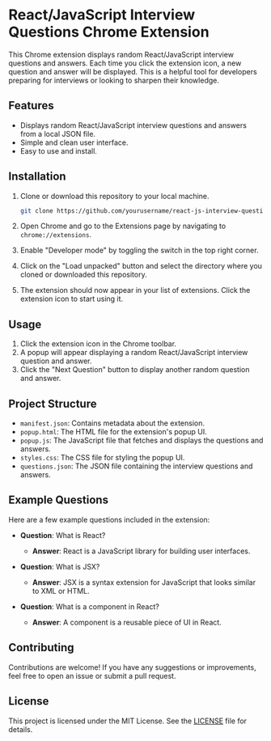 # React/JavaScript Interview Questions Chrome Extension

This Chrome extension displays random React/JavaScript interview questions and answers. Each time you click the extension icon, a new question and answer will be displayed. This is a helpful tool for developers preparing for interviews or looking to sharpen their knowledge.

## Features

- Displays random React/JavaScript interview questions and answers from a local JSON file.
- Simple and clean user interface.
- Easy to use and install.

## Installation

1. Clone or download this repository to your local machine.
    ```sh
    git clone https://github.com/yourusername/react-js-interview-questions-extension.git
    ```

2. Open Chrome and go to the Extensions page by navigating to `chrome://extensions`.

3. Enable "Developer mode" by toggling the switch in the top right corner.

4. Click on the "Load unpacked" button and select the directory where you cloned or downloaded this repository.

5. The extension should now appear in your list of extensions. Click the extension icon to start using it.

## Usage

1. Click the extension icon in the Chrome toolbar.
2. A popup will appear displaying a random React/JavaScript interview question and answer.
3. Click the "Next Question" button to display another random question and answer.

## Project Structure

- `manifest.json`: Contains metadata about the extension.
- `popup.html`: The HTML file for the extension's popup UI.
- `popup.js`: The JavaScript file that fetches and displays the questions and answers.
- `styles.css`: The CSS file for styling the popup UI.
- `questions.json`: The JSON file containing the interview questions and answers.

## Example Questions

Here are a few example questions included in the extension:

- **Question**: What is React?
  - **Answer**: React is a JavaScript library for building user interfaces.

- **Question**: What is JSX?
  - **Answer**: JSX is a syntax extension for JavaScript that looks similar to XML or HTML.

- **Question**: What is a component in React?
  - **Answer**: A component is a reusable piece of UI in React.

## Contributing

Contributions are welcome! If you have any suggestions or improvements, feel free to open an issue or submit a pull request.

## License

This project is licensed under the MIT License. See the [LICENSE](LICENSE) file for details.
